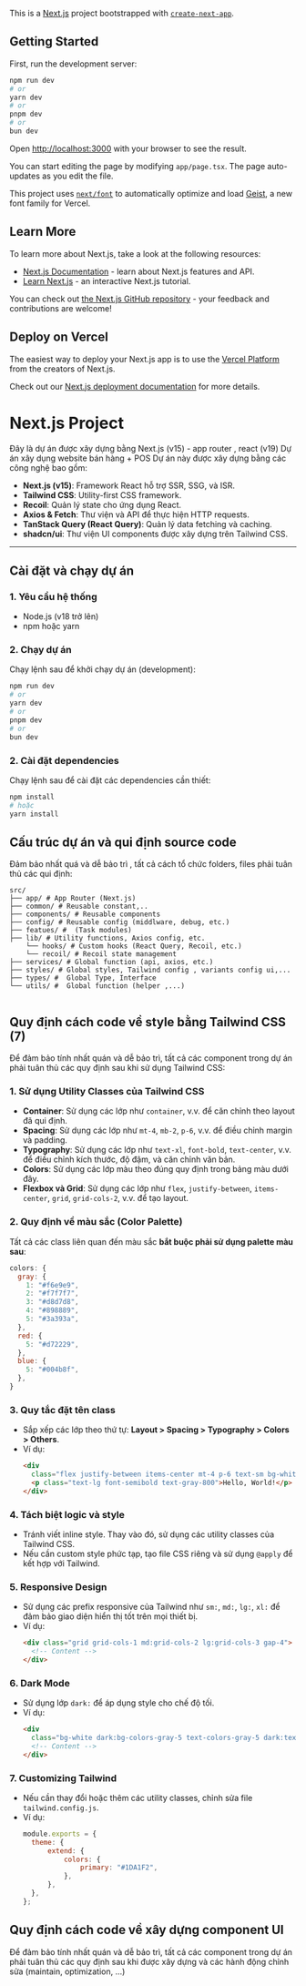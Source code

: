 This is a [Next.js](https://nextjs.org) project bootstrapped with [`create-next-app`](https://nextjs.org/docs/app/api-reference/cli/create-next-app).

## Getting Started

First, run the development server:

```bash
npm run dev
# or
yarn dev
# or
pnpm dev
# or
bun dev
```

Open [http://localhost:3000](http://localhost:3000) with your browser to see the result.

You can start editing the page by modifying `app/page.tsx`. The page auto-updates as you edit the file.

This project uses [`next/font`](https://nextjs.org/docs/app/building-your-application/optimizing/fonts) to automatically optimize and load [Geist](https://vercel.com/font), a new font family for Vercel.

## Learn More

To learn more about Next.js, take a look at the following resources:

- [Next.js Documentation](https://nextjs.org/docs) - learn about Next.js features and API.
- [Learn Next.js](https://nextjs.org/learn) - an interactive Next.js tutorial.

You can check out [the Next.js GitHub repository](https://github.com/vercel/next.js) - your feedback and contributions are welcome!

## Deploy on Vercel

The easiest way to deploy your Next.js app is to use the [Vercel Platform](https://vercel.com/new?utm_medium=default-template&filter=next.js&utm_source=create-next-app&utm_campaign=create-next-app-readme) from the creators of Next.js.

Check out our [Next.js deployment documentation](https://nextjs.org/docs/app/building-your-application/deploying) for more details.

# Next.js Project

Đây là dự án được xây dựng bằng Next.js (v15) - app router , react (v19)
Dự án xây dụng website bán hàng + POS
Dự án này được xây dựng bằng các công nghệ bao gồm:

- **Next.js (v15)**: Framework React hỗ trợ SSR, SSG, và ISR.
- **Tailwind CSS**: Utility-first CSS framework.
- **Recoil**: Quản lý state cho ứng dụng React.
- **Axios & Fetch**: Thư viện và API để thực hiện HTTP requests.
- **TanStack Query (React Query)**: Quản lý data fetching và caching.
- **shadcn/ui**: Thư viện UI components được xây dựng trên Tailwind CSS.

---

## Cài đặt và chạy dự án

### 1. **Yêu cầu hệ thống**

- Node.js (v18 trở lên)
- npm hoặc yarn

### 2. **Chạy dự án**

Chạy lệnh sau để khởi chạy dự án (development):

```bash
npm run dev
# or
yarn dev
# or
pnpm dev
# or
bun dev
```

### 2. **Cài đặt dependencies**

Chạy lệnh sau để cài đặt các dependencies cần thiết:

```bash
npm install
# hoặc
yarn install
```

## Cấu trúc dự án và qui định source code

Đảm bảo nhất quá và dễ bảo trì , tất cả cách tổ chức folders, files phải tuân thủ các qui định:

```
src/
├── app/ # App Router (Next.js)
├── common/ # Reusable constant,..
├── components/ # Reusable components
├── config/ # Reusable config (middlware, debug, etc.)
├── featues/ #  (Task modules)
├── lib/ # Utility functions, Axios config, etc.
    └── hooks/ # Custom hooks (React Query, Recoil, etc.)
    └── recoil/ # Recoil state management
├── services/ # Global function (api, axios, etc.)
├── styles/ # Global styles, Tailwind config , variants config ui,...
├── types/ #  Global Type, Interface
└── utils/ #  Global function (helper ,...)


```

## Quy định cách code về style bằng Tailwind CSS (7)

Để đảm bảo tính nhất quán và dễ bảo trì, tất cả các component trong dự án phải tuân thủ các quy định sau khi sử dụng Tailwind CSS:

### 1. **Sử dụng Utility Classes của Tailwind CSS**

- **Container**: Sử dụng các lớp như `container`, v.v. để căn chỉnh theo layout đã qui định.
- **Spacing**: Sử dụng các lớp như `mt-4`, `mb-2`, `p-6`, v.v. để điều chỉnh margin và padding.
- **Typography**: Sử dụng các lớp như `text-xl`, `font-bold`, `text-center`, v.v. để điều chỉnh kích thước, độ đậm, và căn chỉnh văn bản.
- **Colors**: Sử dụng các lớp màu theo đúng quy định trong bảng màu dưới đây.
- **Flexbox và Grid**: Sử dụng các lớp như `flex`, `justify-between`, `items-center`, `grid`, `grid-cols-2`, v.v. để tạo layout.

### 2. **Quy định về màu sắc (Color Palette)**

Tất cả các class liên quan đến màu sắc **bắt buộc phải sử dụng palette màu sau**:

```javascript
colors: {
  gray: {
    1: "#f6e9e9",
    2: "#f7f7f7",
    3: "#d8d7d8",
    4: "#898889",
    5: "#3a393a",
  },
  red: {
    5: "#d72229",
  },
  blue: {
    5: "#004b8f",
  },
}
```

### 3. **Quy tắc đặt tên class**

- Sắp xếp các lớp theo thứ tự: **Layout > Spacing > Typography > Colors > Others**.
- Ví dụ:
  ```html
  <div
  	class="flex justify-between items-center mt-4 p-6 text-sm bg-white rounded-lg shadow-md">
  	<p class="text-lg font-semibold text-gray-800">Hello, World!</p>
  </div>
  ```

### 4. **Tách biệt logic và style**

- Tránh viết inline style. Thay vào đó, sử dụng các utility classes của Tailwind CSS.
- Nếu cần custom style phức tạp, tạo file CSS riêng và sử dụng `@apply` để kết hợp với Tailwind.

### 5. **Responsive Design**

- Sử dụng các prefix responsive của Tailwind như `sm:`, `md:`, `lg:`, `xl:` để đảm bảo giao diện hiển thị tốt trên mọi thiết bị.
- Ví dụ:
  ```html
  <div class="grid grid-cols-1 md:grid-cols-2 lg:grid-cols-3 gap-4">
  	<!-- Content -->
  </div>
  ```

### 6. **Dark Mode**

- Sử dụng lớp `dark:` để áp dụng style cho chế độ tối.
- Ví dụ:
  ```html
  <div
  	class="bg-white dark:bg-colors-gray-5 text-colors-gray-5 dark:text-whitesmoke">
  	<!-- Content -->
  </div>
  ```

### 7. **Customizing Tailwind**

- Nếu cần thay đổi hoặc thêm các utility classes, chỉnh sửa file `tailwind.config.js`.
- Ví dụ:
  ```javascript
  module.exports = {
  	theme: {
  		extend: {
  			colors: {
  				primary: "#1DA1F2",
  			},
  		},
  	},
  };
  ```

## Quy định cách code về xây dựng component UI

Để đảm bảo tính nhất quán và dễ bảo trì, tất cả các component trong dự án phải tuân thủ các quy định sau khi được xây dựng và các hành động chỉnh sửa (maintain, optimization, ...)
